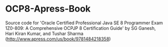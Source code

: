 # OCP8-Apress-Book
Source code for 'Oracle Certified Professional Java SE 8 Programmer Exam 1Z0-809: A Comprehensive OCPJP 8 Certification Guide' by SG Ganesh, Hari Kiran Kumar, and Tushar Sharma (http://www.apress.com/us/book/9781484218358) 
